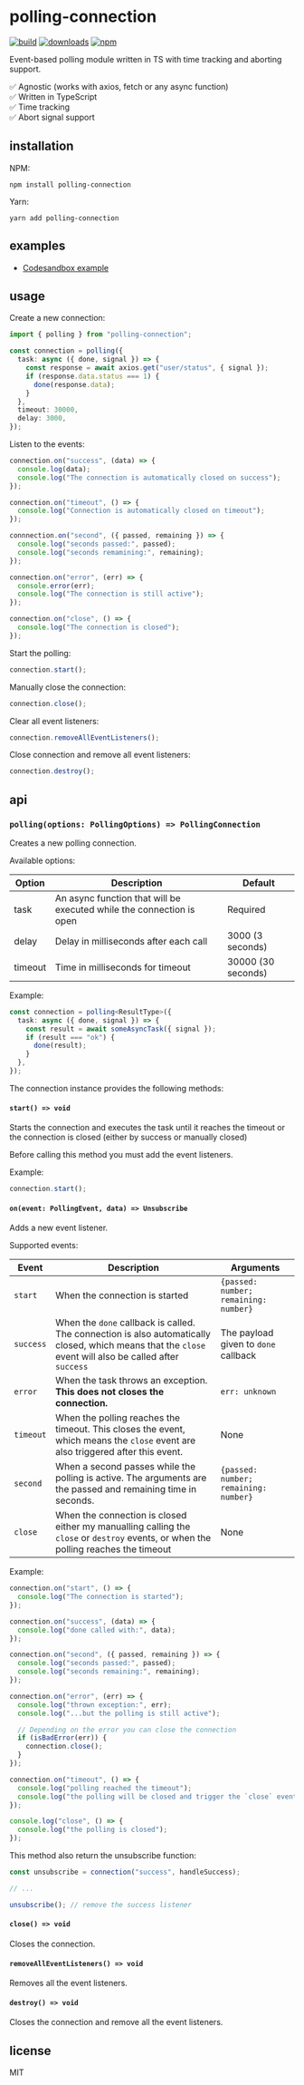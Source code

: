 # polling-connection

[![build](https://github.com/gsantiago/polling-connection/actions/workflows/node.js.yml/badge.svg)](https://github.com/gsantiago/polling-connection/actions/workflows/node.js.yml)
[![downloads](https://img.shields.io/npm/dm/polling-connection)](https://www.npmjs.com/package/polling-connection)
[![npm](https://img.shields.io/npm/v/polling-connection)](https://www.npmjs.com/package/polling-connection)

Event-based polling module written in TS with time tracking and aborting support.

:white_check_mark: Agnostic (works with axios, fetch or any async function) <br />
:white_check_mark: Written in TypeScript <br />
:white_check_mark: Time tracking <br />
:white_check_mark: Abort signal support <br />

## installation

NPM:

`npm install polling-connection`

Yarn:

`yarn add polling-connection`

## examples

- [Codesandbox example](https://codesandbox.io/s/polling-connect-example-368kh9)

## usage

Create a new connection:

```ts
import { polling } from "polling-connection";

const connection = polling({
  task: async ({ done, signal }) => {
    const response = await axios.get("user/status", { signal });
    if (response.data.status === 1) {
      done(response.data);
    }
  },
  timeout: 30000,
  delay: 3000,
});
```

Listen to the events:

```ts
connection.on("success", (data) => {
  console.log(data);
  console.log("The connection is automatically closed on success");
});

connection.on("timeout", () => {
  console.log("Connection is automatically closed on timeout");
});

connnection.on("second", ({ passed, remaining }) => {
  console.log("seconds passed:", passed);
  console.log("seconds remamining:", remaining);
});

connection.on("error", (err) => {
  console.error(err);
  console.log("The connection is still active");
});

connection.on("close", () => {
  console.log("The connection is closed");
});
```

Start the polling:

```ts
connection.start();
```

Manually close the connection:

```ts
connection.close();
```

Clear all event listeners:

```ts
connection.removeAllEventListeners();
```

Close connection and remove all event listeners:

```ts
connection.destroy();
```

## api

### `polling(options: PollingOptions) => PollingConnection`

Creates a new polling connection.

Available options:

| Option  | Description                                                          | Default            |
| ------- | -------------------------------------------------------------------- | ------------------ |
| task    | An async function that will be executed while the connection is open | Required           |
| delay   | Delay in milliseconds after each call                                | 3000 (3 seconds)   |
| timeout | Time in milliseconds for timeout                                     | 30000 (30 seconds) |

Example:

```ts
const connection = polling<ResultType>({
  task: async ({ done, signal }) => {
    const result = await someAsyncTask({ signal });
    if (result === "ok") {
      done(result);
    }
  },
});
```

The connection instance provides the following methods:

#### `start() => void`

Starts the connection and executes the task until it reaches the timeout or the connection is closed (either by success or manually closed)

Before calling this method you must add the event listeners.

Example:

```ts
connection.start();
```

#### `on(event: PollingEvent, data) => Unsubscribe`

Adds a new event listener.

Supported events:

| Event     | Description                                                                                                                                             | Arguments                             |
| --------- | ------------------------------------------------------------------------------------------------------------------------------------------------------- | ------------------------------------- |
| `start`   | When the connection is started                                                                                                                          | `{passed: number; remaining: number}` |
| `success` | When the `done` callback is called. The connection is also automatically closed, which means that the `close` event will also be called after `success` | The payload given to `done` callback  |
| `error`   | When the task throws an exception. **This does not closes the connection.**                                                                             | `err: unknown`                        |
| `timeout` | When the polling reaches the timeout. This closes the event, which means the `close` event are also triggered after this event.                         | None                                  |
| `second`  | When a second passes while the polling is active. The arguments are the passed and remaining time in seconds.                                           | `{passed: number; remaining: number}` |
| `close`   | When the connection is closed either my manualling calling the `close` or `destroy` events, or when the polling reaches the timeout                     | None                                  |

Example:

```ts
connection.on("start", () => {
  console.log("The connection is started");
});

connection.on("success", (data) => {
  console.log("done called with:", data);
});

connection.on("second", ({ passed, remaining }) => {
  console.log("seconds passed:", passed);
  console.log("seconds remaining:", remaining);
});

connection.on("error", (err) => {
  console.log("thrown exception:", err);
  console.log("...but the polling is still active");

  // Depending on the error you can close the connection
  if (isBadError(err)) {
    connection.close();
  }
});

connection.on("timeout", () => {
  console.log("polling reached the timeout");
  console.log("the polling will be closed and trigger the `close` event");
});

console.log("close", () => {
  console.log("the polling is closed");
});
```

This method also return the unsubscribe function:

```ts
const unsubscribe = connection("success", handleSuccess);

// ...

unsubscribe(); // remove the success listener
```

#### `close() => void`

Closes the connection.

#### `removeAllEventListeners() => void`

Removes all the event listeners.

#### `destroy() => void`

Closes the connection and remove all the event listeners.

## license

MIT
